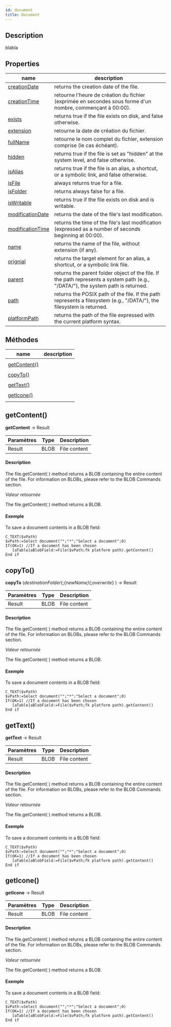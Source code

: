 ```yaml
---
id: document
title: Document
---
```


## Description
blabla

## Properties

<!-- REF document.properties -->
| name                                                                         | description                                                                                                                                                                         |
| ---------------------------------------------------------------------------- | ----------------------------------------------------------------------------------------------------------------------------------------------------------------------------------- |
|<!-- REF document.creationDate -->[creationDate]()<!-- END REF -->|<!-- REF document.creationDateDesc -->returns the creation date of the file.<!-- END REF -->|
|<!-- REF document.creationTime -->[creationTime]()<!-- END REF -->| <!-- REF document.creationTimeDesc --> retourne l'heure de création du fichier (exprimée en secondes sous forme d'un nombre, commençant à 00:00). <!-- END REF -->|
|<!-- REF document.exists -->[exists]()<!-- END REF -->|<!-- REF document.existsDesc --> returns true if the file exists on disk, and false otherwise.<!-- END REF -->|
|<!-- REF document.extension -->[extension]()<!-- END REF -->| <!-- REF document.extensionDesc -->retourne la date de création du fichier. <!-- END REF -->|
|<!-- REF document.fullName -->[fullName]()<!-- END REF -->|<!-- REF document.fullNameDesc -->retourne le nom complet du fichier, extension comprise (le cas échéant).<!-- END REF -->|
|<!-- REF document.hidden -->[hidden]() <!-- END REF -->|<!-- REF document.hiddenDesc -->  returns true if the file is set as "hidden" at the system level, and false otherwise. <!-- END REF -->|
|<!-- REF document.isAlias -->[isAlias]()<!-- END REF -->| <!-- REF document.isAliasDesc -->returns true if the file is an alias, a shortcut, or a symbolic link, and false otherwise.<!-- END REF -->|
|<!-- REF document.isFile -->[isFile]() <!-- END REF -->|<!-- REF document.isFileDesc -->always returns true for a file.<!-- END REF -->|
|<!-- REF document.isFolder -->[isFolder]()<!-- END REF -->|<!-- REF document.isFolderDesc -->returns always false for a file.<!-- END REF -->|
|<!-- REF document.isWritable -->[isWritable]()<!-- END REF -->|<!-- REF document.isWritableDesc -->returns true if the file exists on disk and is writable.<!-- END REF -->|
|<!-- REF document.modificationDate -->[modificationDate]()<!-- END REF -->|<!-- REF document.modificationDateDesc --> returns the date of the file's last modification.<!-- END REF -->|
|<!-- REF document.modificationTime -->[modificationTime]()<!-- END REF -->|<!-- REF document.modificationTimeDesc -->returns the time of the file's last modification (expressed as a number of seconds beginning at 00:00).<!-- END REF -->|
|<!-- REF document.name -->[name]()<!-- END REF -->| <!-- REF document.nameDesc --> returns the name of the file, without extension (if any).<!-- END REF -->|
|<!-- REF document.original -->[orignial]() <!-- END REF -->|<!-- REF document.originalDesc -->returns the target element for an alias, a shortcut, or a symbolic link file.<!-- END REF -->|
|<!-- REF document.parent -->[parent]()<!-- END REF -->|<!-- REF document.parentDesc -->returns the parent folder object of the file. If the path represents a system path (e.g., "/DATA/"), the system path is returned.<!-- END REF -->|
|<!-- REF document.path -->[path]()<!-- END REF -->|<!-- REF document.pathDesc -->returns the POSIX path of the file. If the path represents a filesystem (e.g., "/DATA/"), the filesystem is returned.<!-- END REF -->|
|<!-- REF document.platformPath -->[platformPath]()<!-- END REF -->|  <!-- REF document.platformPathDesc -->returns the path of the file expressed with the current platform syntax. <!-- END REF -->|
<!-- END REF -->

## Méthodes

















| name                          | description                                  |
| ----------------------------- | -------------------------------------------- |
|<!-- REF document.methods -->|                                              |
| [getContent()](#getcontent)   |<!-- INCLUDE Document.getContent.Summary -->|
|                               |<!--INCLUDE Document.getContent.Syntax -->|
| [copyTo()](#copyto)           |<!-- INCLUDE Document.copyTo.Summary -->|
|                               |<!--INCLUDE Document.copyTo.Syntax -->|
| [getText()](#gettext)         |<!-- INCLUDE Document.getText.Summary -->|
|                               |<!--INCLUDE Document.getText.Syntax -->|
| [getIcone()](#geticone)       |<!-- INCLUDE Document.getIcone.Summary -->|
|                               |<!--INCLUDE Document.getIcone.Syntax -->|
<!-- END REF -->
 
<!-- REF document.methods.Desc -->
## getContent()
<!-- REF Document.getContent.Syntax -->
**getContent** &rarr; Result<!-- END REF -->

<!-- REF Document.getContent.Parameters -->
| Paramètres | Type | Description  |
| ---------- | ---- | ------------ |
| Result     | BLOB | File content |
<!-- END REF -->

<!-- REF Document.getContent.Desc -->
#### Description
The file.getContent( ) method returns <!-- REF Document.getContent.Summary -->a BLOB containing the entire content of the file. For information on BLOBs, please refer to the BLOB Commands section.<!-- END REF -->

*Valeur retournée*

The file.getContent( ) method returns a BLOB.

#### Exemple
To save a document contents in a BLOB field:

 ```4d
 C_TEXT($vPath)
 $vPath:=Select document("";"*";"Select a document";0)
 If(OK=1) //If a document has been chosen
    [aTable]aBlobField:=File($vPath;fk platform path).getContent()
 End if
 ```
 <!-- END REF -->

## copyTo()

<!-- REF Document.copyTo.Syntax -->
**copyTo** (*destinationFolder*{;{*newName}*{;*overwrite*} ) &rarr; Result<!-- END REF -->

<!-- REF Document.copyTo.Parameters -->
| Paramètres | Type | Description  |
| ---------- | ---- | ------------ |
| Result     | BLOB | File content |
<!-- END REF -->

<!-- REF Document.copyTo.Desc -->
#### Description
The file.getContent( ) method returns <!-- REF Document.copyTo.Summary -->a BLOB containing the entire content of the file. For information on BLOBs, please refer to the BLOB Commands section.<!-- END REF -->

*Valeur retournée*

The file.getContent( ) method returns a BLOB.

#### Exemple
To save a document contents in a BLOB field:

 ```4d
 C_TEXT($vPath)
 $vPath:=Select document("";"*";"Select a document";0)
 If(OK=1) //If a document has been chosen
    [aTable]aBlobField:=File($vPath;fk platform path).getContent()
 End if
 ```
 <!-- END REF -->

## getText()
<!-- REF Document.getText.Syntax -->
**getText** &rarr; Result<!-- END REF -->

<!-- REF Document.getText.Parameters -->
| Paramètres | Type | Description  |
| ---------- | ---- | ------------ |
| Result     | BLOB | File content |
<!-- END REF -->

<!-- REF Document.getText.Desc -->
#### Description
The file.getContent( ) method returns <!-- REF Document.getText.Summary -->a BLOB containing the entire content of the file. For information on BLOBs, please refer to the BLOB Commands section.<!-- END REF -->

*Valeur retournée*

The file.getContent( ) method returns a BLOB.

#### Exemple
To save a document contents in a BLOB field:

 ```4d
 C_TEXT($vPath)
 $vPath:=Select document("";"*";"Select a document";0)
 If(OK=1) //If a document has been chosen
    [aTable]aBlobField:=File($vPath;fk platform path).getContent()
 End if
 ```
 <!-- END REF -->

## getIcone()
<!-- REF Document.getIcone.Syntax -->
**getIcone** &rarr; Result<!-- END REF -->

<!-- REF Document.getIcone.Parameters -->
| Paramètres | Type | Description  |
| ---------- | ---- | ------------ |
| Result     | BLOB | File content |
<!-- END REF -->

<!-- REF Document.getIcone.Desc -->
#### Description
The file.getContent( ) method returns <!-- REF Document.getIcone.Summary -->a BLOB containing the entire content of the file. For information on BLOBs, please refer to the BLOB Commands section.<!-- END REF -->

*Valeur retournée*

The file.getContent( ) method returns a BLOB.

#### Exemple
To save a document contents in a BLOB field:

 ```4d
 C_TEXT($vPath)
 $vPath:=Select document("";"*";"Select a document";0)
 If(OK=1) //If a document has been chosen
    [aTable]aBlobField:=File($vPath;fk platform path).getContent()
 End if
 ```
 <!-- END REF -->
 <!-- END REF -->